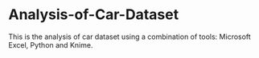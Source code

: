 # Analysis-of-Car-Dataset
This is the analysis of car dataset using a combination of tools: Microsoft Excel, Python and Knime.
